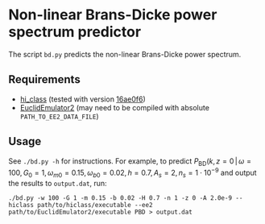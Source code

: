 # Non-linear Brans-Dicke power spectrum predictor

The script `bd.py` predicts the non-linear Brans-Dicke power spectrum.

## Requirements

* [hi_class](https://github.com/miguelzuma/hi_class_public/) (tested with version [16ae0f6](https://github.com/miguelzuma/hi_class_public/tree/16ae0f6ccfcee513146ec36b690678f34fb687f4))
* [EuclidEmulator2](https://github.com/miknab/EuclidEmulator2/) (may need to be compiled with absolute `PATH_TO_EE2_DATA_FILE`)

## Usage

See `./bd.py -h` for instructions.
For example, to predict
$P_\mathrm{BD}(k,z=0\,|\,\omega=100, G_0=1, \omega_{m0} = 0.15, \omega_{b0} = 0.02, h = 0.7, A_s = 2, n_s = 1 \cdot 10^{-9}$
and output the results to `output.dat`, run:

``
./bd.py -w 100 -G 1 -m 0.15 -b 0.02 -H 0.7 -n 1 -z 0 -A 2.0e-9 --hiclass path/to/hiclass/executable --ee2 path/to/EuclidEmulator2/executable PBD > output.dat
``
